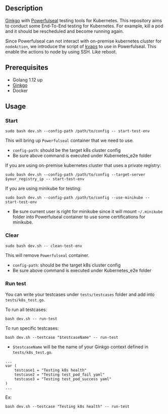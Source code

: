 ## Description

[Ginkgo](https://github.com/onsi/ginkgo) with [Powerfulseal](https://github.com/powerfulseal/powerfulseal) testing tools for Kubernetes. This repository aims to conduct some End-To-End testing for Kubernetes. For example, kill a pod and it should be rescheduled and become running again. 

Since Powerfulseal can not interact with on-premise kubernetes cluster for `nodeAction`, we introduce the script of [kvaps](https://github.com/kvaps/kubectl-node-shell) to use in Powerfulseal. This enable the actions to node by using SSH. Like reboot.

## Prerequisites

* Golang 1.12 up
* [Ginkgo](https://onsi.github.io/ginkgo/#getting-ginkgo)
* Docker

## Usage

### Start

```
sudo bash dev.sh --config-path /path/to/config -- start-test-env
```

This will bring up `Powerfulseal` container that we need to use.

- `config-path`: should be the target k8s cluster config
- Be sure above command is executed under Kubernetes_e2e folder

If you are using on-premise kubernetes cluster that uses a private registry:

```
sudo bash dev.sh --config-path /path/to/config --target-server $your_registry_ip -- start-test-env
```

If you are using minikube for testing:

```
sudo bash dev.sh --config-path /path/to/config --use-minikube -- start-test-env
```

- Be sure current user is right for minikube since it will mount `~/.minikube` folder into Powerfulseal container to use some certifications for minikube.

### Clear

```
sudo bash dev.sh -- clean-test-env
```

This will remove `Powerfulseal` container.

- `config-path`: should be the target k8s cluster config
- Be sure above command is executed under Kubernetes_e2e folder

### Run test

You can write your testcases under `tests/testcases` folder and add into `tests/k8s_test.go`.

To run all testcases:

```
bash dev.sh -- run-test
```

To run specific testcases:

```
bash dev.sh --testcase "$testcaseName" -- run-test
```

- `$testcaseName` will be the name of your Ginkgo context defined in `tests/k8s_test.go`. 

```
...
var (
	testcase1 = "Testing k8s health"
	testcase2 = "Testing test_pod_fail yaml"
	testcase3 = "Testing test_pod_success yaml"
)
...
```

Ex: 

```
bash dev.sh --testcase "Testing k8s health" -- run-test
```
